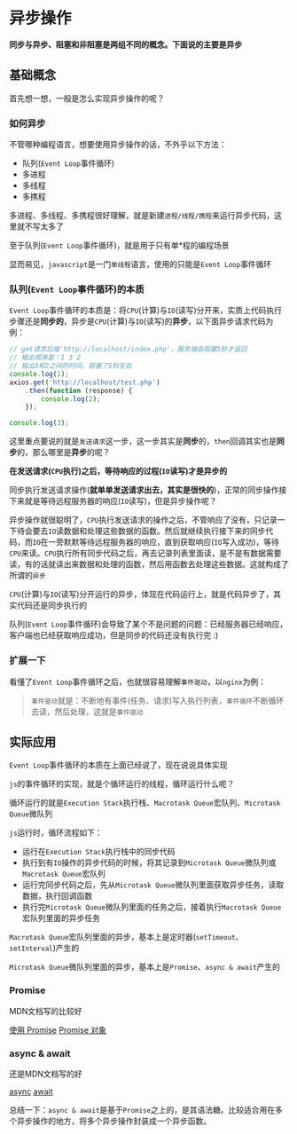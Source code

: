 # 异步操作

**同步与异步、阻塞和非阻塞是两组不同的概念。下面说的主要是异步**

## 基础概念

首先想一想，一般是怎么实现异步操作的呢？


### 如何异步

不管哪种编程语言，想要使用异步操作的话，不外乎以下方法：

* 队列(`Event Loop`事件循环)
* 多进程
* 多线程
* 多携程

多进程、多线程、多携程很好理解，就是新建`进程/线程/携程`来运行异步代码，这里就不写太多了

至于队列(`Event Loop`事件循环)，就是用于只有单*程的编程场景

显而易见，`javascript`是一门`单线程`语言，使用的只能是`Event Loop`事件循环


### 队列(`Event Loop`事件循环)的本质

`Event Loop`事件循环的本质是：将`CPU`(计算)与`IO`(读写)分开来，实质上代码执行步骤还是**同步的**，异步是`CPU`(计算)与`IO`(读写)的**异步**，以下面异步请求代码为例：

```js
// get请求后端'http://localhost/index.php'，服务端会阻塞5秒才返回
// 输出顺序是：1 3 2
// 输出3和2之间的时间，阻塞了5秒左右
console.log(1);
axios.get('http://localhost/test.php')
    .then(function (response) {
        console.log(2);
    });

console.log(3);
```

这里重点要说的就是`发送请求`这一步，这一步其实是**同步**的，`then`回调其实也是**同步**的，那么哪里是**异步**的呢？

**在发送请求(`CPU`执行)之后，等待响应的过程(`IO`读写)才是异步的**

同步执行发送请求操作(**就单单发送请求出去，其实是很快的**)，正常的同步操作接下来就是等待远程服务器的响应(`IO`读写)，但是异步操作呢？

异步操作就很聪明了，`CPU`执行发送请求的操作之后，不管响应了没有，只记录一下待会要去`IO`读数据和处理这些数据的函数。然后就继续执行接下来的同步代码，而`IO`在一旁默默等待远程服务器的响应，直到获取响应(`IO`写入成功)，等待`CPU`来读。`CPU`执行所有同步代码之后，再去记录列表里面读，是不是有数据需要读，有的话就读出来数据和处理的函数，然后用函数去处理这些数据。这就构成了所谓的`异步`

`CPU`(计算)与`IO`(读写)分开运行的异步，体现在代码运行上，就是代码异步了，其实代码还是同步执行的

队列(`Event Loop`事件循环)会导致了某个不是问题的问题：已经服务器已经响应，客户端也已经获取响应成功，但是同步的代码还没有执行完 :)

### 扩展一下

看懂了`Event Loop`事件循环之后，也就很容易理解`事件驱动`，以`nginx`为例：
> `事件驱动`就是：不断地有事件(任务、请求)写入执行列表，`事件循环`不断循环去读，然后处理，这就是`事件驱动`

## 实际应用

`Event Loop`事件循环的本质在上面已经说了，现在说说具体实现

`js`的事件循环的实现，就是个循环运行的线程，循环运行什么呢？

循环运行的就是`Execution Stack`执行栈、`Macrotask Queue`宏队列、`Microtask Queue`微队列

`js`运行时，循环流程如下：

* 运行在`Execution Stack`执行栈中的同步代码
* 执行到有`IO`操作的异步代码的时候，将其记录到`Microtask Queue`微队列或`Macrotask Queue`宏队列
* 运行完同步代码之后，先从`Microtask Queue`微队列里面获取异步任务，读取数据，执行回调函数
* 执行完`Microtask Queue`微队列里面的任务之后，接着执行`Macrotask Queue`宏队列里面的异步任务

`Macrotask Queue`宏队列里面的异步，基本上是定时器(`setTimeout`、`setInterval`)产生的

`Microtask Queue`微队列里面的异步，基本上是`Promise`、`async & await`产生的


### Promise

MDN文档写的比较好

[使用 Promise](https://developer.mozilla.org/zh-CN/docs/Web/JavaScript/Guide/Using_promises)
[Promise 对象](https://developer.mozilla.org/zh-CN/docs/Web/JavaScript/Reference/Global_Objects/Promise)

### async & await

还是MDN文档写的好

[async](https://developer.mozilla.org/zh-CN/docs/Web/JavaScript/Reference/Statements/async_function)
[await](https://developer.mozilla.org/zh-CN/docs/Web/JavaScript/Reference/Operators/await)


总结一下：`async & await`是基于`Promise`之上的，是其语法糖。比较适合用在多个异步操作的地方，将多个异步操作封装成一个异步函数。


